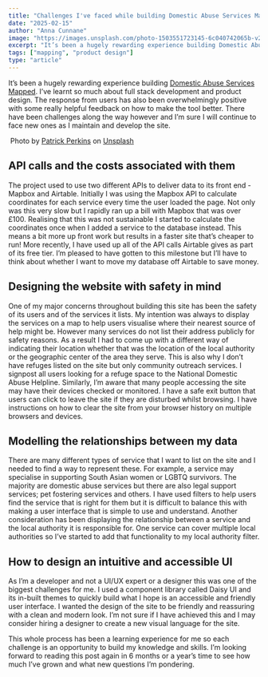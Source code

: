 ```yaml
---
title: "Challenges I've faced while building Domestic Abuse Services Mapped"
date: "2025-02-15"
author: "Anna Cunnane"
image: "https://images.unsplash.com/photo-1503551723145-6c040742065b-v2?q=80&w=3000&auto=format&fit=crop&ixlib=rb-4.0.3&ixid=M3wxMjA3fDB8MHxwaG90by1wYWdlfHx8fGVufDB8fHx8fA%3D%3D"
excerpt: "It’s been a hugely rewarding experience building Domestic Abuse Services Mapped. There have been challenges along the way however..."
tags: ["mapping", "product design"]
type: "article"
---
```

<article>

<p>It’s been a hugely rewarding experience building <a href="https://domesticabuseservices.uk/?page=1">Domestic Abuse Services Mapped</a>. I’ve learnt so much about full stack development and product design. The response from users has also been overwhelmingly positive with some really helpful feedback on how to make the tool better. There have been challenges along the way however and I’m sure I will continue to face new ones as I maintain and develop the site.</p>

<img src="https://images.unsplash.com/photo-1503551723145-6c040742065b-v2?q=80&w=3000&auto=format&fit=crop&ixlib=rb-4.0.3&ixid=M3wxMjA3fDB8MHxwaG90by1wYWdlfHx8fGVufDB8fHx8fA%3D%3D" alt="">
Photo by <a href="https://unsplash.com/@patrickperkins?utm_content=creditCopyText&utm_medium=referral&utm_source=unsplash">Patrick Perkins</a> on <a href="https://unsplash.com/photos/assorted-notepads-ETRPjvb0KM0?utm_content=creditCopyText&utm_medium=referral&utm_source=unsplash">Unsplash</a>
      
<h2> API calls and the costs associated with them </h2>
<p>The project used to use two different APIs to deliver data to its front end - Mapbox and Airtable. Initially I was using the Mapbox API to calculate coordinates for each service every time the user loaded the page. Not only was this very slow but I rapidly ran up a bill with Mapbox that was over £100. Realising that this was not sustainable I started to calculate the coordinates once when I added a service to the database instead. This means a bit more up front work but results in a faster site that’s cheaper to run!
More recently, I have used up all of the API calls Airtable gives as part of its free tier. I’m pleased to have gotten to this milestone but I’ll have to think about whether I want to move my database off Airtable to save money.</p>

<h2>Designing the website with safety in mind</h2>
<p>One of my major concerns throughout building this site has been the safety of its users and of the services it lists. My intention was always to display the services on a map to help users visualise where their nearest source of help might be. However many services do not list their address publicly for safety reasons. As a result I had to come up with a different way of indicating their location whether that was the location of the local authority or the geographic center of the area they serve. This is also why I don’t have refuges listed on the site but only community outreach services. I signpost all users looking for a refuge space to the National Domestic Abuse Helpline.
Similarly, I’m aware that many people accessing the site may have their devices checked or monitored. I have a safe exit button that users can click to leave the site if they are disturbed whilst browsing. I have instructions on how to clear the site from your browser history on multiple browsers and devices.
</p>
<h2>Modelling the relationships between my data</h2>
<p>There are many different types of service that I want to list on the site and I needed to find a way to represent these. For example, a service may specialise in supporting South Asian women or LGBTQ survivors. The majority are domestic abuse services but there are also legal support services; pet fostering services and others. I have used filters to help users find the service that is right for them but it is difficult to balance this with making a user interface that is simple to use and understand. 
Another consideration has been displaying the relationship between a service and the local authority it is responsible for. One service can cover multiple local authorities so I’ve started to add that functionality to my local authority filter. 
</p>

<h2>How to design an intuitive and accessible UI</h2>
<p>As I’m a developer and not a UI/UX expert or a designer this was one of the biggest challenges for me. I used a component library called Daisy UI and its in-built themes to quickly build what I hope is an accessible and friendly user interface. I wanted the design of the site to be friendly and reassuring with a clean and modern look. I’m not sure if I have achieved this and I may consider hiring a designer to create a new visual language for the site.</p>

<p>This whole process has been a learning experience for me so each challenge is an opportunity to build my knowledge and skills. I’m looking forward to reading this post again in 6 months or a year’s time to see how much I’ve grown and what new questions I’m pondering.
</p>

</article>
